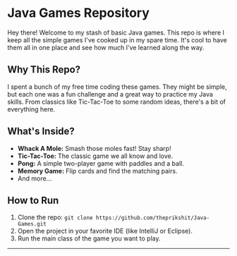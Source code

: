 # Java Games Repository

Hey there! Welcome to my stash of basic Java games. This repo is where I keep all the simple games I've cooked up in my spare time. It's cool to have them all in one place and see how much I've learned along the way.

## Why This Repo?
I spent a bunch of my free time coding these games. They might be simple, but each one was a fun challenge and a great way to practice my Java skills. From classics like Tic-Tac-Toe to some random ideas, there's a bit of everything here.

## What's Inside?
- **Whack A Mole:** Smash those moles fast! Stay sharp!
- **Tic-Tac-Toe:** The classic game we all know and love.
- **Pong:** A simple two-player game with paddles and a ball.
- **Memory Game:** Flip cards and find the matching pairs.
- And more...

## How to Run
1. Clone the repo: `git clone https://github.com/theprikshit/Java-Games.git`
2. Open the project in your favorite IDE (like IntelliJ or Eclipse).
3. Run the main class of the game you want to play.

---
